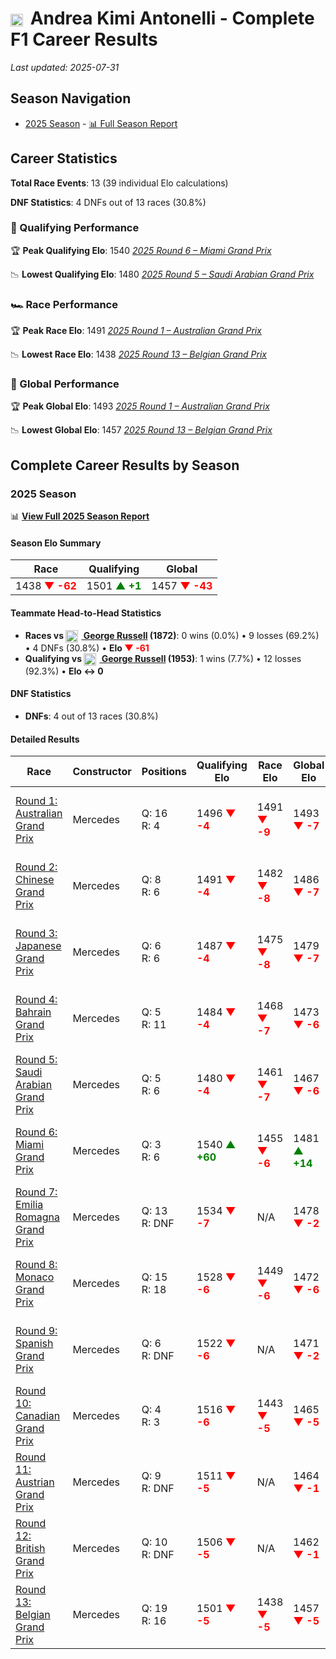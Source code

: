# <img src="https://upload.wikimedia.org/wikipedia/commons/0/03/Flag_of_Italy.svg" alt="Italy" width="20" height="auto" style="vertical-align: middle; margin-right: 5px;" onerror="this.outerHTML='🇮🇹'; this.style.marginRight='5px';"/> Andrea Kimi Antonelli - Complete F1 Career Results

*Last updated: 2025-07-31*

## Season Navigation

- [2025 Season](#2025-season) - [📊 Full Season Report](../seasons/2025-season-report)

## Career Statistics

**Total Race Events**: 13 (39 individual Elo calculations)

**DNF Statistics**: 4 DNFs out of 13 races (30.8%)

### 🏁 Qualifying Performance

🏆 **Peak Qualifying Elo**: 1540
   *[2025 Round 6 – Miami Grand Prix](../seasons/2025-season-report#round-6-miami-grand-prix)*

📉 **Lowest Qualifying Elo**: 1480
   *[2025 Round 5 – Saudi Arabian Grand Prix](../seasons/2025-season-report#round-5-saudi-arabian-grand-prix)*

### 🏎️ Race Performance

🏆 **Peak Race Elo**: 1491
   *[2025 Round 1 – Australian Grand Prix](../seasons/2025-season-report#round-1-australian-grand-prix)*

📉 **Lowest Race Elo**: 1438
   *[2025 Round 13 – Belgian Grand Prix](../seasons/2025-season-report#round-13-belgian-grand-prix)*

### 🌟 Global Performance

🏆 **Peak Global Elo**: 1493
   *[2025 Round 1 – Australian Grand Prix](../seasons/2025-season-report#round-1-australian-grand-prix)*

📉 **Lowest Global Elo**: 1457
   *[2025 Round 13 – Belgian Grand Prix](../seasons/2025-season-report#round-13-belgian-grand-prix)*


## Complete Career Results by Season

### 2025 Season

📊 **[View Full 2025 Season Report](../seasons/2025-season-report)**

#### Season Elo Summary

| Race | Qualifying | Global |
|------|------------|--------|
| 1438 **<span style="color: red;">▼ -62</span>** | 1501 **<span style="color: green;">▲ +1</span>** | 1457 **<span style="color: red;">▼ -43</span>** |

#### Teammate Head-to-Head Statistics

- **Races vs [<img src="https://upload.wikimedia.org/wikipedia/commons/thumb/8/83/Flag_of_the_United_Kingdom_%283-5%29.svg/512px-Flag_of_the_United_Kingdom_%283-5%29.svg.png?20250726143817" alt="United Kingdom" width="20" height="auto" style="vertical-align: middle; margin-right: 5px;" onerror="this.outerHTML='🇬🇧'; this.style.marginRight='5px';"/> George Russell](george-russell) (1872)**: 0 wins (0.0%) • 9 losses (69.2%) • 4 DNFs (30.8%) • **Elo <span style="color: red;">▼ -61</span>**
- **Qualifying vs [<img src="https://upload.wikimedia.org/wikipedia/commons/thumb/8/83/Flag_of_the_United_Kingdom_%283-5%29.svg/512px-Flag_of_the_United_Kingdom_%283-5%29.svg.png?20250726143817" alt="United Kingdom" width="20" height="auto" style="vertical-align: middle; margin-right: 5px;" onerror="this.outerHTML='🇬🇧'; this.style.marginRight='5px';"/> George Russell](george-russell) (1953)**: 1 wins (7.7%) • 12 losses (92.3%) • **Elo ↔ 0**

#### DNF Statistics

- **DNFs**: 4 out of 13 races (30.8%)

#### Detailed Results

| Race | Constructor | Positions | Qualifying Elo | Race Elo | Global Elo | Teammate |
|------|-------------|-----------|----------------|----------|------------|----------|
| [Round 1: Australian Grand Prix](../seasons/2025-season-report#round-1-australian-grand-prix) | Mercedes | Q: 16<br/>R: 4 | 1496 **<span style="color: red;">▼ -4</span>** | 1491 **<span style="color: red;">▼ -9</span>** | 1493 **<span style="color: red;">▼ -7</span>** | [<img src="https://upload.wikimedia.org/wikipedia/commons/thumb/8/83/Flag_of_the_United_Kingdom_%283-5%29.svg/512px-Flag_of_the_United_Kingdom_%283-5%29.svg.png?20250726143817" alt="United Kingdom" width="20" height="auto" style="vertical-align: middle; margin-right: 5px;" onerror="this.outerHTML='🇬🇧'; this.style.marginRight='5px';"/> George Russell](george-russell)<br/>Q: 4<br/>R: 3 |
| [Round 2: Chinese Grand Prix](../seasons/2025-season-report#round-2-chinese-grand-prix) | Mercedes | Q: 8<br/>R: 6 | 1491 **<span style="color: red;">▼ -4</span>** | 1482 **<span style="color: red;">▼ -8</span>** | 1486 **<span style="color: red;">▼ -7</span>** | [<img src="https://upload.wikimedia.org/wikipedia/commons/thumb/8/83/Flag_of_the_United_Kingdom_%283-5%29.svg/512px-Flag_of_the_United_Kingdom_%283-5%29.svg.png?20250726143817" alt="United Kingdom" width="20" height="auto" style="vertical-align: middle; margin-right: 5px;" onerror="this.outerHTML='🇬🇧'; this.style.marginRight='5px';"/> George Russell](george-russell)<br/>Q: 2<br/>R: 3 |
| [Round 3: Japanese Grand Prix](../seasons/2025-season-report#round-3-japanese-grand-prix) | Mercedes | Q: 6<br/>R: 6 | 1487 **<span style="color: red;">▼ -4</span>** | 1475 **<span style="color: red;">▼ -8</span>** | 1479 **<span style="color: red;">▼ -7</span>** | [<img src="https://upload.wikimedia.org/wikipedia/commons/thumb/8/83/Flag_of_the_United_Kingdom_%283-5%29.svg/512px-Flag_of_the_United_Kingdom_%283-5%29.svg.png?20250726143817" alt="United Kingdom" width="20" height="auto" style="vertical-align: middle; margin-right: 5px;" onerror="this.outerHTML='🇬🇧'; this.style.marginRight='5px';"/> George Russell](george-russell)<br/>Q: 5<br/>R: 5 |
| [Round 4: Bahrain Grand Prix](../seasons/2025-season-report#round-4-bahrain-grand-prix) | Mercedes | Q: 5<br/>R: 11 | 1484 **<span style="color: red;">▼ -4</span>** | 1468 **<span style="color: red;">▼ -7</span>** | 1473 **<span style="color: red;">▼ -6</span>** | [<img src="https://upload.wikimedia.org/wikipedia/commons/thumb/8/83/Flag_of_the_United_Kingdom_%283-5%29.svg/512px-Flag_of_the_United_Kingdom_%283-5%29.svg.png?20250726143817" alt="United Kingdom" width="20" height="auto" style="vertical-align: middle; margin-right: 5px;" onerror="this.outerHTML='🇬🇧'; this.style.marginRight='5px';"/> George Russell](george-russell)<br/>Q: 3<br/>R: 2 |
| [Round 5: Saudi Arabian Grand Prix](../seasons/2025-season-report#round-5-saudi-arabian-grand-prix) | Mercedes | Q: 5<br/>R: 6 | 1480 **<span style="color: red;">▼ -4</span>** | 1461 **<span style="color: red;">▼ -7</span>** | 1467 **<span style="color: red;">▼ -6</span>** | [<img src="https://upload.wikimedia.org/wikipedia/commons/thumb/8/83/Flag_of_the_United_Kingdom_%283-5%29.svg/512px-Flag_of_the_United_Kingdom_%283-5%29.svg.png?20250726143817" alt="United Kingdom" width="20" height="auto" style="vertical-align: middle; margin-right: 5px;" onerror="this.outerHTML='🇬🇧'; this.style.marginRight='5px';"/> George Russell](george-russell)<br/>Q: 3<br/>R: 5 |
| [Round 6: Miami Grand Prix](../seasons/2025-season-report#round-6-miami-grand-prix) | Mercedes | Q: 3<br/>R: 6 | 1540 **<span style="color: green;">▲ +60</span>** | 1455 **<span style="color: red;">▼ -6</span>** | 1481 **<span style="color: green;">▲ +14</span>** | [<img src="https://upload.wikimedia.org/wikipedia/commons/thumb/8/83/Flag_of_the_United_Kingdom_%283-5%29.svg/512px-Flag_of_the_United_Kingdom_%283-5%29.svg.png?20250726143817" alt="United Kingdom" width="20" height="auto" style="vertical-align: middle; margin-right: 5px;" onerror="this.outerHTML='🇬🇧'; this.style.marginRight='5px';"/> George Russell](george-russell)<br/>Q: 5<br/>R: 3 |
| [Round 7: Emilia Romagna Grand Prix](../seasons/2025-season-report#round-7-emilia-romagna-grand-prix) | Mercedes | Q: 13<br/>R: DNF | 1534 **<span style="color: red;">▼ -7</span>** | N/A | 1478 **<span style="color: red;">▼ -2</span>** | [<img src="https://upload.wikimedia.org/wikipedia/commons/thumb/8/83/Flag_of_the_United_Kingdom_%283-5%29.svg/512px-Flag_of_the_United_Kingdom_%283-5%29.svg.png?20250726143817" alt="United Kingdom" width="20" height="auto" style="vertical-align: middle; margin-right: 5px;" onerror="this.outerHTML='🇬🇧'; this.style.marginRight='5px';"/> George Russell](george-russell)<br/>Q: 3<br/>R: 7 |
| [Round 8: Monaco Grand Prix](../seasons/2025-season-report#round-8-monaco-grand-prix) | Mercedes | Q: 15<br/>R: 18 | 1528 **<span style="color: red;">▼ -6</span>** | 1449 **<span style="color: red;">▼ -6</span>** | 1472 **<span style="color: red;">▼ -6</span>** | [<img src="https://upload.wikimedia.org/wikipedia/commons/thumb/8/83/Flag_of_the_United_Kingdom_%283-5%29.svg/512px-Flag_of_the_United_Kingdom_%283-5%29.svg.png?20250726143817" alt="United Kingdom" width="20" height="auto" style="vertical-align: middle; margin-right: 5px;" onerror="this.outerHTML='🇬🇧'; this.style.marginRight='5px';"/> George Russell](george-russell)<br/>Q: 14<br/>R: 11 |
| [Round 9: Spanish Grand Prix](../seasons/2025-season-report#round-9-spanish-grand-prix) | Mercedes | Q: 6<br/>R: DNF | 1522 **<span style="color: red;">▼ -6</span>** | N/A | 1471 **<span style="color: red;">▼ -2</span>** | [<img src="https://upload.wikimedia.org/wikipedia/commons/thumb/8/83/Flag_of_the_United_Kingdom_%283-5%29.svg/512px-Flag_of_the_United_Kingdom_%283-5%29.svg.png?20250726143817" alt="United Kingdom" width="20" height="auto" style="vertical-align: middle; margin-right: 5px;" onerror="this.outerHTML='🇬🇧'; this.style.marginRight='5px';"/> George Russell](george-russell)<br/>Q: 4<br/>R: 4 |
| [Round 10: Canadian Grand Prix](../seasons/2025-season-report#round-10-canadian-grand-prix) | Mercedes | Q: 4<br/>R: 3 | 1516 **<span style="color: red;">▼ -6</span>** | 1443 **<span style="color: red;">▼ -5</span>** | 1465 **<span style="color: red;">▼ -5</span>** | [<img src="https://upload.wikimedia.org/wikipedia/commons/thumb/8/83/Flag_of_the_United_Kingdom_%283-5%29.svg/512px-Flag_of_the_United_Kingdom_%283-5%29.svg.png?20250726143817" alt="United Kingdom" width="20" height="auto" style="vertical-align: middle; margin-right: 5px;" onerror="this.outerHTML='🇬🇧'; this.style.marginRight='5px';"/> George Russell](george-russell)<br/>Q: 1<br/>R: 1 |
| [Round 11: Austrian Grand Prix](../seasons/2025-season-report#round-11-austrian-grand-prix) | Mercedes | Q: 9<br/>R: DNF | 1511 **<span style="color: red;">▼ -5</span>** | N/A | 1464 **<span style="color: red;">▼ -1</span>** | [<img src="https://upload.wikimedia.org/wikipedia/commons/thumb/8/83/Flag_of_the_United_Kingdom_%283-5%29.svg/512px-Flag_of_the_United_Kingdom_%283-5%29.svg.png?20250726143817" alt="United Kingdom" width="20" height="auto" style="vertical-align: middle; margin-right: 5px;" onerror="this.outerHTML='🇬🇧'; this.style.marginRight='5px';"/> George Russell](george-russell)<br/>Q: 5<br/>R: 5 |
| [Round 12: British Grand Prix](../seasons/2025-season-report#round-12-british-grand-prix) | Mercedes | Q: 10<br/>R: DNF | 1506 **<span style="color: red;">▼ -5</span>** | N/A | 1462 **<span style="color: red;">▼ -1</span>** | [<img src="https://upload.wikimedia.org/wikipedia/commons/thumb/8/83/Flag_of_the_United_Kingdom_%283-5%29.svg/512px-Flag_of_the_United_Kingdom_%283-5%29.svg.png?20250726143817" alt="United Kingdom" width="20" height="auto" style="vertical-align: middle; margin-right: 5px;" onerror="this.outerHTML='🇬🇧'; this.style.marginRight='5px';"/> George Russell](george-russell)<br/>Q: 4<br/>R: 10 |
| [Round 13: Belgian Grand Prix](../seasons/2025-season-report#round-13-belgian-grand-prix) | Mercedes | Q: 19<br/>R: 16 | 1501 **<span style="color: red;">▼ -5</span>** | 1438 **<span style="color: red;">▼ -5</span>** | 1457 **<span style="color: red;">▼ -5</span>** | [<img src="https://upload.wikimedia.org/wikipedia/commons/thumb/8/83/Flag_of_the_United_Kingdom_%283-5%29.svg/512px-Flag_of_the_United_Kingdom_%283-5%29.svg.png?20250726143817" alt="United Kingdom" width="20" height="auto" style="vertical-align: middle; margin-right: 5px;" onerror="this.outerHTML='🇬🇧'; this.style.marginRight='5px';"/> George Russell](george-russell)<br/>Q: 6<br/>R: 5 |

